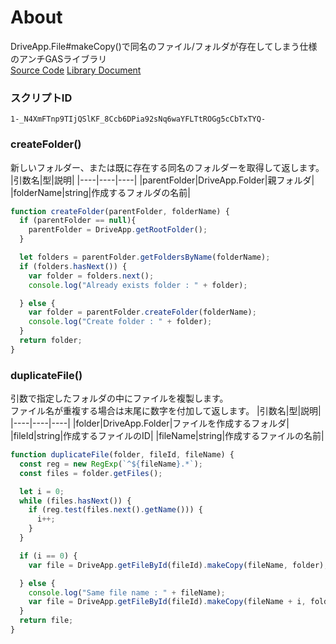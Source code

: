 # About
DriveApp.File#makeCopy()で同名のファイル/フォルダが存在してしまう仕様のアンチGASライブラリ  
[Source Code](https://script.google.com/d/1-_N4XmFTnp9TIjQSlKF_8Ccb6DPia92sNq6waYFLTtROGg5cCbTxTYQ-/edit?usp=sharing)
[Library Document](https://script.google.com/macros/library/d/1-_N4XmFTnp9TIjQSlKF_8Ccb6DPia92sNq6waYFLTtROGg5cCbTxTYQ-/1)


### スクリプトID
`1-_N4XmFTnp9TIjQSlKF_8Ccb6DPia92sNq6waYFLTtROGg5cCbTxTYQ-`  


### createFolder()
新しいフォルダー、または既に存在する同名のフォルダーを取得して返します。
|引数名|型|説明|
|----|----|----|
|parentFolder|DriveApp.Folder|親フォルダ|
|folderName|string|作成するフォルダの名前|


~~~javascript
function createFolder(parentFolder, folderName) {
  if (parentFolder == null){
    parentFolder = DriveApp.getRootFolder();
  }

  let folders = parentFolder.getFoldersByName(folderName);
  if (folders.hasNext()) {
    var folder = folders.next();
    console.log("Already exists folder : " + folder);

  } else {
    var folder = parentFolder.createFolder(folderName);
    console.log("Create folder : " + folder);
  }
  return folder;
}
~~~


### duplicateFile()
引数で指定したフォルダの中にファイルを複製します。  
ファイル名が重複する場合は末尾に数字を付加して返します。
|引数名|型|説明|
|----|----|----|
|folder|DriveApp.Folder|ファイルを作成するフォルダ|
|fileId|string|作成するファイルのID|
|fileName|string|作成するファイルの名前|

~~~javascript
function duplicateFile(folder, fileId, fileName) {
  const reg = new RegExp(`^${fileName}.*`);
  const files = folder.getFiles();

  let i = 0;
  while (files.hasNext()) {
    if (reg.test(files.next().getName())) {
      i++;
    }
  }

  if (i == 0) {
    var file = DriveApp.getFileById(fileId).makeCopy(fileName, folder);

  } else {
    console.log("Same file name : " + fileName);
    var file = DriveApp.getFileById(fileId).makeCopy(fileName + i, folder);
  }
  return file;
}
~~~
